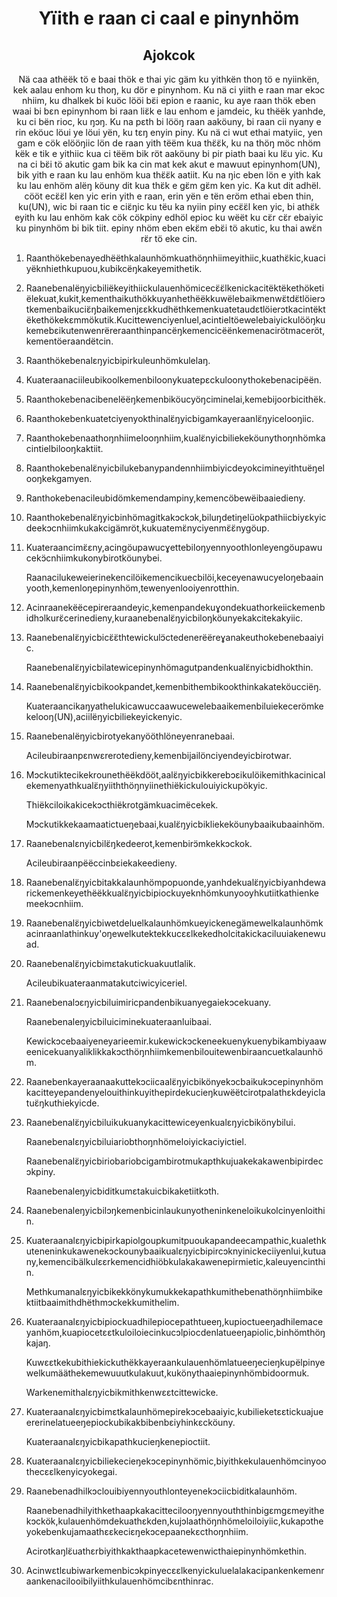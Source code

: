 <h1 align='center'>Yïith e raan ci caal e pinynhöm</h1>
<h2 align='center'>Ajokcok</h2>
<p align='center'>Nä caa athëëk tö e baai thök e thai yic gäm ku yithkën thoŋ tö e nyiinkën, kek aalau enhom ku thoŋ, ku dör e pinynhom.
Ku nä ci yiith e raan mar ekɔc nhiim, ku dhalkek bi kuöc lööi bɛ̈i epion e raanic, ku  aye raan thök eben waai bi bɛn epinynhom bi raan liɛ̈k e lau enhom e jamdeic, ku thëëk yanhde, ku ci bën rioc, ku ŋɔŋ.
Ku na pɛth bi lööŋ raan aaköuny, bi raan cii nyany e rin eköuc löui ye löui yën, ku tɛŋ enyin piny.
Ku nä ci wut ethai matyiic, yen gam e cök elööŋiic lön de raan yith tëëm kua thɛ̈ɛ̈k, ku na thöŋ möc nhöm këk e tik e yithiic kua ci tëëm bik röt aaköuny bi pir piath baai ku lɛ̈u yic.
Ku na ci bɛ̈i tö akutic gam bik ka cin mat kek akut e mawuut epinynhom(UN), bik yith e raan ku lau enhöm kua thɛ̈ɛ̈k aatiit.
Ku na ŋic eben lön e yith kak ku lau enhöm alëŋ köuny dit kua thɛ̈k e gɛ̈m gɛ̈m ken yic.
Ka kut dit adhël.
cööt ecɛ̈ɛ̈l ken yic erin yith e raan, erin yën e tën eröm ethai eben thin, ku(UN), wic bi raan tic e ciɛ̈ŋic ku tëu ka nyiin piny ecɛ̈ɛ̈l ken yic, bi athɛ̈k eyith ku lau enhöm kak cök cökpiny edhöl epioc ku wëët ku cɛ̈r cɛ̈r ebaiyic ku pinynhöm bi bik tiit. epiny nhöm eben ekɛ̈m ebɛ̈i tö akutic, ku thai awɛ̈n rɛ̈r tö eke cin.</p>
<ol>
  <li>
    <p>Raanthökebenayedhëëthkalaunhömkuathöŋnhiimeyithiic,kuathɛ̈kic,kuaciyëknhiethkupuou,kubikcëŋkakeyemithetik.</p>
  </li>
  <li>
    <p>Raanebenalëŋyicbiliëkeyithiickulauenhömicecɛ̈ɛ̈lkenickacitëktëkethöketiëlekuat,kukit,kementhaikuthökkuyanhethëëkkuwëlebaikmenwɛ̈tdɛ̈tlöierɔtkemenbaikuciɛ̈ŋbaikemenjɛɛkkudhëthkemenkuatetaudɛtlöierɔtkacintëktëkethökekɛmmökutik.Kucittewenciyenluel,acintieltöewelebaiyickulööŋkukemebɛikutenwenrëreraanthinpancëŋkemencicëënkemenacirötmaceröt,kementöeraandëtcin.</p>
  </li>
  <li>
    <p>Raanthökebenalɛŋyicbipirkuleunhömkulelaŋ.</p>
  </li>
  <li>
    <p>Kuateraanaciileubikoolkemenbiloonykuatepɛckuloonythokebenacipëën.</p>
  </li>
  <li>
    <p>Raanthokebenacibenelëëŋkemenbiköucyöŋciminelai,kemebijoorbicithëk.</p>
  </li>
  <li>
    <p>Raanthokebenkuatetciyenyokthinalɛ̈ŋyicbigamkayeraanlɛ̈ŋyicelooŋiic.</p>
  </li>
  <li>
    <p>Raanthokebenaathoŋnhiimelooŋnhiim,kualɛ̈nyicbiliekeköunythoŋnhömkacintielbilooŋkaktiit.</p>
  </li>
  <li>
    <p>Raanthokebenalɛ̈nyicbilukebanypandennhiimbiyicdeyokcimineyithtuëŋelooŋkekgamyen.</p>
  </li>
  <li>
    <p>Ranthokebenacileubidömkemendampiny,kemencöbewëibaaiedieny.</p>
  </li>
  <li>
    <p>Raanthokebenalɛ̈ŋyicbinhömagitkakɔckɔk,biluŋdetiŋelüokpathiicbiyɛkyicdeekɔcnhiimkukakcigämröt,kukuatemɛ̈nyciyenmɛ̈ɛ̈nygöup.</p>
  </li>
  <li>
    <p>Kuateraancimɛ̈ɛny,acingöupawucɣettebiloŋyennyoothlonleyengöupawucekɔ̈cnhiimkukonybirotköunybei.</p>
    <p>Raanacilukeweierinekencilöikemencikuecbilöi,keceyenawucyeloŋebaainyooth,kemenloŋepinynhöm,tewenyenlooiyenrotthin.</p>
  </li>
  <li>
    <p>Acinraanekëëcepireraandeyic,kemenpandekuɣondekuathorkeiickemenbidhɔlkurɛ̈cerinedieny,kuraanebenalɛ̈ŋyicbiloŋköunyekakcitekakyiic.</p>
  </li>
  <li>
    <p>Raanebenalɛ̈ŋyicbicɛ̈ɛ̈thtewickulɔ̈ctedenerëëreɣanakeuthokebenebaaiyic.</p>
    <p>Raanebenalɛ̈ŋyicbilatewicepinynhömagutpandenkualɛ̈nyicbidhokthin.</p>
  </li>
  <li>
    <p>Raanebenalɛ̈ŋyicbikookpandet,kemenbithembikookthinkakateköucciëŋ.</p>
    <p>Kuateraancikaŋyathelukicawuccaawucewelebaaikemenbiluiekecerömkekelooŋ(UN),aciilëŋyicbiliekeyickenyic.</p>
  </li>
  <li>
    <p>Raanebenalëŋyicbirotyekanyööthlöneyenranebaai.</p>
    <p>Acileubiraanpɛnwɛrerotedieny,kemenbijailönciyendeyicbirotwar.</p>
  </li>
  <li>
    <p>Mɔckutiktecikekrounethëëkdööt,aalɛ̈ŋyicbikkerebɔɛikulöikemithkacinicalekemenyathkualɛ̈ŋyiiththöŋnyiinethiëkickulouiyickupökyic.</p>
    <p>Thiëkciloikakicekɔcthiëkrotgämkuacimëcekek.</p>
    <p>Mɔckutikkekaamaatictueŋebaai,kualɛ̈ŋyicbikliekeköunybaaikubaainhöm.</p>
  </li>
  <li>
    <p>Raanebenalɛnyicbilɛ̈ŋkedeerot,kemenbirɔ̈mkekkɔckok.</p>
    <p>Acileubiraanpëëccinbɛiekakeedieny.</p>
  </li>
  <li>
    <p>Raanebenalɛ̈ŋyicbitakkalaunhömpopuonde,yanhdekualɛ̈ŋyicbiyanhdewarickemenkeyethëëkkualɛ̈ŋyicbipiockuyeknhömkunyooyhkutiitkathienkemeekɔcnhiim.</p>
  </li>
  <li>
    <p>Raanebenalɛ̈ŋyicbiwetdeluelkalaunhömkueyickenegämewelkalaunhömkacinraanlathinkuy'oŋewelkutektekkucɛɛlkekedholcitakickaciluuiakenewuad.</p>
  </li>
  <li>
    <p>Raanebenalɛ̈ŋyicbimɛtakutickuakuutlalik.</p>
    <p>Acileubikuateraanmatakutciwicyiceriel.</p>
  </li>
  <li>
    <p>Raanebenalɔɛŋyicbiluimiricpandenbikuanyegaiekɔcekuany.</p>
    <p>Raanebenaleŋyicbiluiciminekuateraanluibaai.</p>
    <p>Kewickɔcebaaiyeneyarieemir.kukewickɔckeneekuenykuenybikambiyaaweenicekuanyaliklikkakɔcthöŋnhiimkemenbilouitewenbiraancuetkalaunhöm.</p>
  </li>
  <li>
    <p>Raanebenkayeraanaakuttekɔciicaalɛ̈ŋyicbikönyekɔcbaikukɔcepinynhömkacitteyepandenyelouithinkuyithepirdekucieŋkuwëëtcirotpalathɛkdeyiclatuɛ̈ŋkuthiekyicde.</p>
  </li>
  <li>
    <p>Raanebenalɛ̈ŋyicbiluikukuanykacittewiceyenkualɛŋyicbikönybilui.</p>
    <p>Raanebenalɛŋyicbiluiariobthoŋnhömeloiyickaciyictiel.</p>
    <p>Raanebenalɛ̈ŋyicbiriobariobcigambirotmukapthkujuakekakawenbipirdecɔkpiny.</p>
    <p>Raanebenaleŋyicbiditkumɛtakuicbikaketiitkɔth.</p>
  </li>
  <li>
    <p>Raanebenaleŋyicbilɔŋkemenbicinlaukunyotheninkeneloikukolcinyenloithin.</p>
  </li>
  <li>
    <p>Kuateraanalɛŋyicbipirkapiolgoupkumitpuoukapandeecampathic,kualethkuteneninkukawenekɔckounybaaikualɛŋyicbipircɔknyinickeciiyenlui,kutuany,kemencibälkulɛɛrkemencidhiöbkulakakawenepirmietic,kaleuyencinthin.</p>
    <p>Methkumanalɛŋyicbikekkönykumukkekapathkumithebenathöŋnhiimbikektiitbaaimithdhëthmɔckekkumithelim.</p>
  </li>
  <li>
    <p>Kuateraanalɛŋyicbipiockuadhilepiocepathtueeŋ,kupioctueeŋadhilemaceyanhöm,kuapiocetɛɛtkuloiloiecinkucɔlpiocdenlatueeŋapiolic,binhömthöŋkajaŋ.</p>
    <p>Kuwɛɛtkekubithiekickuthëkkayeraankulauenhömlatueeŋecieŋkupëlpinyewelkumääthekemewuuutkulakuut,kukönythaaiepinynhömbidoormuk.</p>
    <p>Warkenemithalɛŋyicbikmithkenwɛɛtcittewicke.</p>
  </li>
  <li>
    <p>Kuateraanalɛŋyicbimɛtkalaunhömepirekɔcebaaiyic,kubilieketɛɛtickuajueererinelatueeŋepiockubikakbibenbɛiyhinkɛcköuny.</p>
    <p>Kuateraanalɛŋyicbikapathkucieŋkenepioctiit.</p>
  </li>
  <li>
    <p>Kuateraanalɛŋyicbiliekecieŋekɔcepinynhömic,biyithkekulauenhömcinyoothecɛɛlkenyicyokegai.</p>
  </li>
  <li>
    <p>Raanebenadhilkɔclouibiyennyouthlonteyenekɔciicbiditkalaunhöm.</p>
    <p>Raanebenadhilyithkethaapkakacittecilooŋyennyouththinbigɛmgɛmeyithekɔckök,kulauenhömdekuathɛkden,kujɔlaathöŋnhömeloiloiyiic,kukapɔtheyokebenkujamaathɛɛkeciɛŋekɔcepaanekɛcthoŋnhiim.</p>
    <p>Acirotkaŋlɛ̈uathɛrbiyithkakthaapkacetewenwicthaiepinynhömkethin.</p>
  </li>
  <li>
    <p>Acinwɛtlɛubiwarkemenbicɔkpinyecɛɛlkenyickuluelalakacipankenkemenraankenacilooibilyiithkulauenhömcibɛnthinrac.</p>
  </li>
</ol>